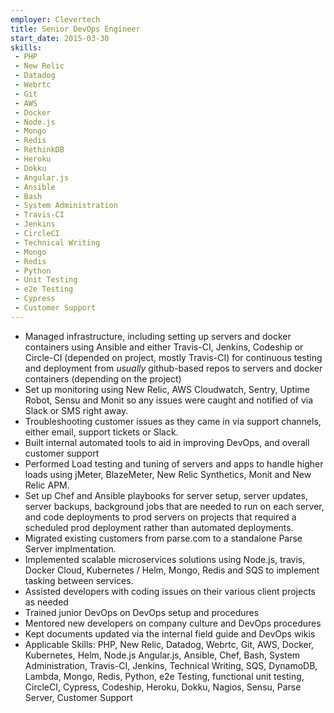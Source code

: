 ```yaml
---
employer: Clevertech
title: Senior DevOps Engineer
start_date: 2015-03-30
skills:
 - PHP
 - New Relic
 - Datadog
 - Webrtc
 - Git
 - AWS
 - Docker
 - Node.js
 - Mongo
 - Redis
 - RethinkDB
 - Heroku
 - Dokku
 - Angular.js
 - Ansible
 - Bash
 - System Administration
 - Travis-CI
 - Jenkins
 - CircleCI
 - Technical Writing
 - Mongo
 - Redis
 - Python
 - Unit Testing
 - e2e Testing
 - Cypress
 - Customer Support
---
```


- Managed infrastructure, including setting up servers and docker containers using Ansible and either Travis-CI, Jenkins, Codeship or Circle-CI (depended on project, mostly Travis-CI) for continuous testing and deployment from _usually_ github-based repos to servers and docker containers (depending on the project)
- Set up monitoring using New Relic, AWS Cloudwatch, Sentry, Uptime Robot, Sensu and Monit so any issues were caught and notified of via Slack or SMS right away.
- Troubleshooting customer issues as they came in via support channels, either email, support tickets or Slack.
- Built internal automated tools to aid in improving DevOps, and overall customer support
- Performed Load testing and tuning of servers and apps to handle higher loads using jMeter, BlazeMeter, New Relic Synthetics, Monit and New Relic APM.
- Set up Chef and Ansible playbooks for server setup, server updates, server backups, background jobs that are needed to run on each server, and code deployments to prod servers on projects that required a scheduled prod deployment rather than automated deployments.
- Migrated existing customers from parse.com to a standalone Parse Server implmentation.
- Implemented scalable microservices solutions using Node.js, travis, Docker Cloud, Kubernetes / Helm, Mongo, Redis and SQS to implement tasking between services.
- Assisted developers with coding issues on their various client projects as needed
- Trained junior DevOps on DevOps setup and procedures
- Mentored new developers on company culture and DevOps procedures
- Kept documents updated via the internal field guide and DevOps wikis
- Applicable Skills: PHP, New Relic, Datadog, Webrtc, Git, AWS, Docker, Kubernetes, Helm, Node.js Angular.js, Ansible, Chef, Bash, System Administration, Travis-CI, Jenkins, Technical Writing, SQS, DynamoDB, Lambda, Mongo, Redis, Python, e2e Testing, functional unit testing, CircleCI, Cypress, Codeship, Heroku, Dokku, Nagios, Sensu, Parse Server, Customer Support
